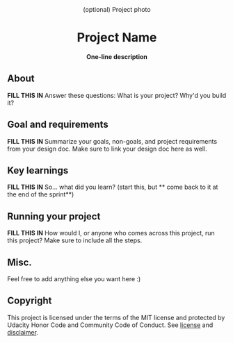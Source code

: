 <div align="center">(optional) Project photo</div>
<h1 align="center">Project Name</h1>
<p align="center"><strong>One-line description</strong>
<br/>

<h2>About</h2>
<strong>FILL THIS IN</strong>
Answer these questions: What is your project? Why'd you build it?

<h2>Goal and requirements</h2>
<strong>FILL THIS IN</strong>
 Summarize your goals, non-goals, and project requirements from your design doc. Make sure to link your design doc here as well.


<h2>Key learnings</h2>
<strong>FILL THIS IN</strong>
So... what did you learn? (start this, but ** come back to it at the end of the sprint**)

<h2>Running your project</h2>
<strong>FILL THIS IN</strong>
How would I, or anyone who comes across this project, run this project? Make sure to include all the steps.

<h2>Misc.</h2>
Feel free to add anything else you want here :)

<h2>Copyright</h2>
This project is licensed under the terms of the MIT license and protected by Udacity Honor Code and Community Code of Conduct. See <a href="LICENSE.md">license</a> and <a href="LICENSE.DISCLAIMER.md">disclaimer</a>.
